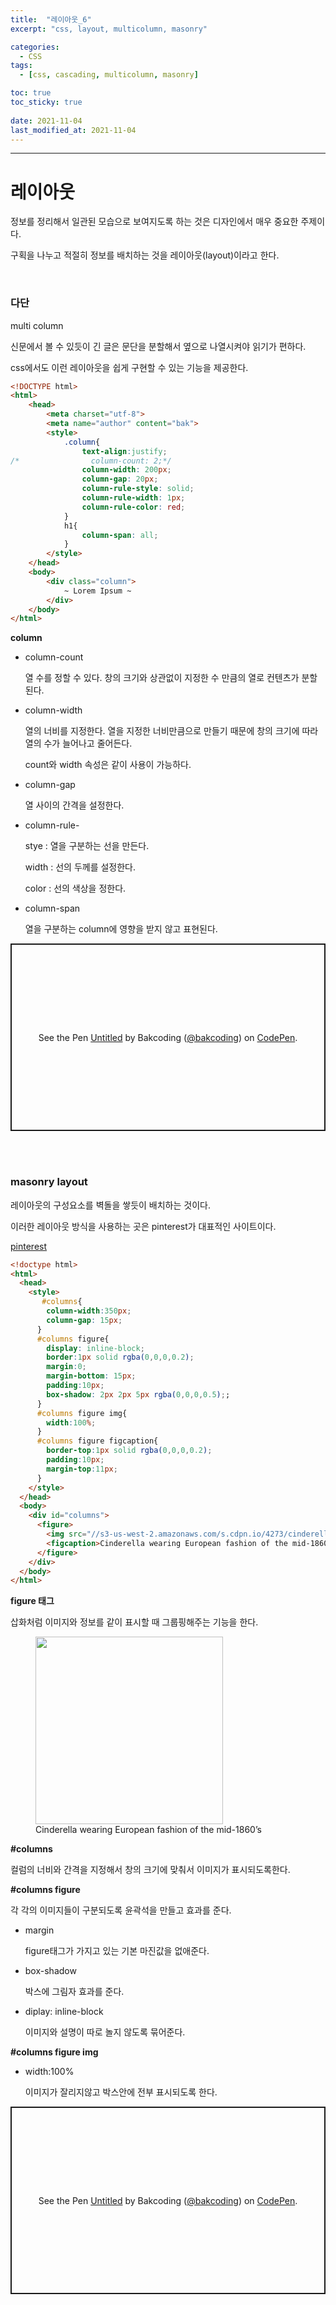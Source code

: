```yaml
---
title:  "레이아웃_6"
excerpt: "css, layout, multicolumn, masonry"

categories:
  - CSS
tags:
  - [css, cascading, multicolumn, masonry]

toc: true
toc_sticky: true
 
date: 2021-11-04 
last_modified_at: 2021-11-04
---  
```


***

<h1> 레이아웃  </h1>
정보를 정리해서 일관된 모습으로 보여지도록 하는 것은 디자인에서 매우 중요한 주제이다.  

구획을 나누고 적절히 정보를 배치하는 것을 레이아웃(layout)이라고 한다.  

<br>

### 다단  

multi column

신문에서 볼 수 있듯이 긴 글은 문단을 분할해서 옆으로 나열시켜야 읽기가 편하다.  

css에서도 이런 레이아웃을 쉽게 구현할 수 있는 기능을 제공한다.   

```html
<!DOCTYPE html>
<html>
    <head>
        <meta charset="utf-8">
        <meta name="author" content="bak">
        <style>
            .column{
                text-align:justify;
/*                column-count: 2;*/
                column-width: 200px;
                column-gap: 20px;
                column-rule-style: solid;
                column-rule-width: 1px;
                column-rule-color: red;
            }
            h1{
                column-span: all;
            }
        </style>
    </head>
    <body>
        <div class="column">
            ~ Lorem Ipsum ~
        </div>
    </body>
</html>
```

**column**  

* column-count

  열 수를 정할 수 있다. 창의 크기와 상관없이 지정한 수 만큼의 열로 컨텐츠가 분할된다.  

* column-width  

  열의 너비를 지정한다. 열을 지정한 너비만큼으로 만들기 때문에 창의 크기에 따라 열의 수가 늘어나고 줄어든다.  

  count와 width 속성은 같이 사용이 가능하다.  

* column-gap

  열 사이의 간격을 설정한다.  

* column-rule-
  
  stye : 열을 구분하는 선을 만든다.  

  width : 선의 두께를 설정한다.  

  color : 선의 색상을 정한다.  

* column-span  

  열을 구분하는 column에 영향을 받지 않고 표현된다.  

<p class="codepen" data-height="300" data-default-tab="html,result" data-slug-hash="VwzQeZr" data-user="bakcoding" style="height: 300px; box-sizing: border-box; display: flex; align-items: center; justify-content: center; border: 2px solid; margin: 1em 0; padding: 1em;">
  <span>See the Pen <a href="https://codepen.io/bakcoding/pen/VwzQeZr">
  Untitled</a> by Bakcoding (<a href="https://codepen.io/bakcoding">@bakcoding</a>)
  on <a href="https://codepen.io">CodePen</a>.</span>
</p>
<script async src="https://cpwebassets.codepen.io/assets/embed/ei.js"></script><br>


<br>

### masonry layout

레이아웃의 구성요소를 벽돌을 쌓듯이 배치하는 것이다.  

이러한 레이아웃 방식을 사용하는 곳은 pinterest가 대표적인 사이트이다.  

<a href="https://www.pinterest.co.kr/">pinterest</a><br>

```html
<!doctype html>
<html>
  <head>
    <style>
       #columns{
        column-width:350px;
        column-gap: 15px;
      }
      #columns figure{
        display: inline-block;
        border:1px solid rgba(0,0,0,0.2);
        margin:0;
        margin-bottom: 15px;
        padding:10px;
        box-shadow: 2px 2px 5px rgba(0,0,0,0.5);;
      }
      #columns figure img{
        width:100%;
      }
      #columns figure figcaption{
        border-top:1px solid rgba(0,0,0,0.2);
        padding:10px;
        margin-top:11px;
      }
    </style>
  </head>
  <body>
    <div id="columns">
      <figure>
        <img src="//s3-us-west-2.amazonaws.com/s.cdpn.io/4273/cinderella.jpg">
        <figcaption>Cinderella wearing European fashion of the mid-1860’s</figcaption>
      </figure>
    </div> 
  </body>
</html>
```

**figure 태그**  

삽화처럼 이미지와 정보를 같이 표시할 때 그룹핑해주는 기능을 한다.  

<figure>
    <img src="//s3-us-west-2.amazonaws.com/s.cdpn.io/4273/cinderella.jpg" width="300px">
    <figcaption>Cinderella wearing European fashion of the mid-1860’s</figcaption>
</figure>


**\#columns** 

  컬럼의 너비와 간격을 지정해서 창의 크기에 맞춰서 이미지가 표시되도록한다.  

**\#columns figure**  

각 각의 이미지들이 구분되도록 윤곽석을 만들고 효과를 준다.  

* margin

  figure태그가 가지고 있는 기본 마진값을 없애준다.  

* box-shadow  

  박스에 그림자 효과를 준다.  

* diplay: inline-block  

  이미지와 설명이 따로 놀지 않도록 묶어준다.  


**\#columns figure img**  

* width:100%

  이미지가 잘리지않고 박스안에 전부 표시되도록 한다.  

<p class="codepen" data-height="300" data-default-tab="html,result" data-slug-hash="jOLZWXq" data-user="bakcoding" style="height: 300px; box-sizing: border-box; display: flex; align-items: center; justify-content: center; border: 2px solid; margin: 1em 0; padding: 1em;">
  <span>See the Pen <a href="https://codepen.io/bakcoding/pen/jOLZWXq">
  Untitled</a> by Bakcoding (<a href="https://codepen.io/bakcoding">@bakcoding</a>)
  on <a href="https://codepen.io">CodePen</a>.</span>
</p>
<script async src="https://cpwebassets.codepen.io/assets/embed/ei.js"></script><br>
